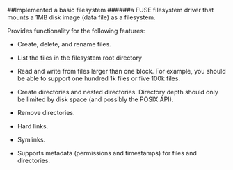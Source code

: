 ##Implemented a basic filesystem
######a FUSE filesystem driver that mounts a 1MB disk image (data file) as a filesystem.


Provides functionality for the following features:

*   Create, delete, and rename files.
*   List the files in the filesystem root directory

*   Read and write from files larger than one block. For example, you should be able to support one hundred 1k files or five 100k files.

*   Create directories and nested directories. Directory depth should only be limited by disk space (and possibly the POSIX API).

*   Remove directories.

*   Hard links.

*   Symlinks.

*   Supports metadata (permissions and timestamps) for files and directories.

